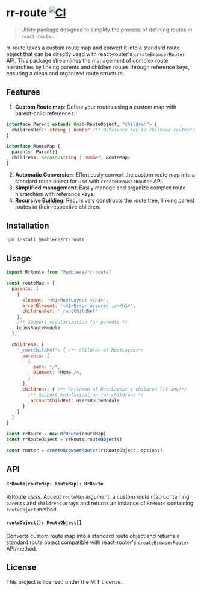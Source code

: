 # rr-route [![CI](https://github.com/ambiere/rr-route/actions/workflows/main.yml/badge.svg)](https://github.com/ambiere/rr-route/actions/workflows/main.yml)

> Utility package designed to simplify the process of defining routes in `react-router`.

rr-route takes a custom route map and convert it into a standard route object that can be directly
used with react-router's `createBrowserRouter` API. This package streamlines the management of complex
route hierarchies by linking parents and children routes through reference keys, ensuring a clean and
organized route structure.

## Features

1. **Custom Route map**: Define your routes using a custom map with parent-child references.

```ts
interface Parent extends Omit<RouteObject, "children"> {
  childrenRef?: string | number /** Reference key to children routes*/
}

interface RouteMap {
  parents: Parent[]
  childrens: Record<string | number, RouteMap>
}
```
2. **Automatic Conversion**: Effortlessly convert the custom route map into a standard route object for use with `createBrowserRouter` API.
3. **Simplified management**: Easily manage and organize complex route hierarchies with reference keys.
4. **Recursive Building**: Recursively constructs the route tree, linking parent routes to their respective children.

## Installation

```bash
npm install @ambiere/rr-route

```

## Usage

```js
import RrRoute from "@ambiere/rr-route"

const routeMap = {
  parents: [
    {
      element: '<h1>RootLayout </h1>',
      errorElement: '<h1>Error occured :/</h1>',
      childrenRef: '_rootChildRef'
    },
    /** Support modularization for parents */
    booksRouteModule
  ],

  childrens: {
    "_rootChildRef": { /** Children of RootLayout*/
      parents: [
        {
          path: "/",
          element: <Home />,
        }
      ],
      childrens: { /** Children of RootLayout's children (if any)*/
        /** Support modularization for childrens */
        _accountChildRef: usersRouteModule
      }
    }
  }
}

const rrRoute = new RrRoute(routeMap)
const rrRouteObject = rrRoute.routeObject()

const router = createBrowserRouter(rrRouteObject, options)
```

## API

#### `RrRoute(routeMap: RouteMap): RrRoute`
RrRoute class. Accept `routeMap` argument, a custom route map containing `parents` and `childrens` arrays and
returns an instance of `RrRoute` containing `routeObject` method.

#### `routeObject(): RouteObject[]`
Converts custom route map into a standard route object and returns a standard route object compatible with react-router's `createBrowserRouter` API/method.

## License

This project is licensed under the MIT License.


